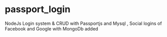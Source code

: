 # passport_login
NodeJs Login system &amp; CRUD with Passportjs and Mysql ,
Social logins of Facebook and Google with MongoDb added
